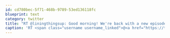 ```yaml
---
id: cd780bec-5f71-468b-9789-53ed136118fc
blueprint: text
category: twitter
title: "RT @liningthingsup: Good morning! We're back with a new episode featuring Kelowna's @dchymko, cofounder of @okdg among others: http://t. ..."
caption: 'RT <span class="username username_linked">@<a href="https://twitter.com/liningthingsup" title="Lining Things Up">liningthingsup</a></span>: Good morning! We''re back with a new episode featuring Kelowna''s <span class="username username_linked">@<a href="https://twitter.com/dchymko" title="Daryl Chymko">dchymko</a></span>, cofounder of <span class="username username_linked">@<a href="https://twitter.com/okdg" title="OKDG">okdg</a></span> among others: http://t. ...'
---
```


